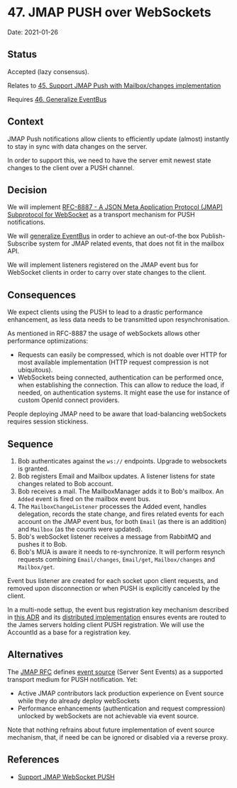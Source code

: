 # 47. JMAP PUSH over WebSockets

Date: 2021-01-26

## Status

Accepted (lazy consensus).

Relates to [45. Support JMAP Push with Mailbox/changes implementation](0045-support-jmap-push-with-mailbox-changes-implementation.md)

Requires [46. Generalize EventBus](0046-generalize-event-bus.md)

## Context

JMAP Push notifications allow clients to efficiently update (almost) instantly to stay in sync with data changes on the server. 

In order to support this, we need to have the server emit newest state changes to the client over a PUSH channel.

## Decision

We will implement [RFC-8887 - A JSON Meta Application Protocol (JMAP) Subprotocol for WebSocket](https://tools.ietf.org/html/rfc8887) 
as a transport mechanism for PUSH notifications.

We will [generalize EventBus](0046-generalize-event-bus.md) in order to achieve an out-of-the box Publish-Subscribe 
system for JMAP related events, that does not fit in the mailbox API.

We will implement listeners registered on the JMAP event bus for WebSocket clients in order to carry over state changes
to the client.

## Consequences

We expect clients using the PUSH to lead to a drastic performance enhancement, as less data needs to be transmitted upon
resynchronisation.

As mentioned in RFC-8887 the usage of webSockets allows other performance optimizations:
 - Requests can easily be compressed, which is not doable over HTTP for most available implementation (HTTP request 
compression is not ubiquitous).
 - WebSockets being connected, authentication can be performed once, when establishing the connection. This can allow to
reduce the load, if needed, on authentication systems. It might ease the use for instance of custom OpenId connect 
providers.

People deploying JMAP need to be aware that load-balancing webSockets requires session stickiness.

## Sequence

 1. Bob authenticates against the `ws://` endpoints. Upgrade to websockets is granted.
 2. Bob registers Email and Mailbox updates. A listener listens for state changes related to Bob account.
 3. Bob receives a mail. The MailboxManager adds it to Bob's mailbox. An `Added` event is fired on the mailbox event bus.
 4. The `MailboxChangeListener` processes the Added event, handles delegation, records the state change, and fires related
 events for each account on the JMAP event bus, for both `Email` (as there is an addition) and `Mailbox` (as the counts 
 were updated).
 5. Bob's webSocket listener receives a message from RabbitMQ and pushes it to Bob.
 6. Bob's MUA is aware it needs to re-synchronize. It will perform resynch requests combining `Email/changes`, `Email/get`,
 `Mailbox/changes` and `Mailbox/get`.
 
Event bus listener are created for each socket upon client requests, and removed upon disconnection or when PUSH is
explicitly canceled by the client.

In a multi-node settup, the event bus registration key mechanism described in [this ADR](0037-eventbus.md) and its 
[distributed implementation](0038-distributed-eventbus.md) ensures events are routed to
the James servers holding client PUSH registration. We will use the AccountId as a base for a registration key.
 
## Alternatives

The [JMAP RFC](https://tools.ietf.org/html/rfc8620) defines [event source](https://www.w3.org/TR/eventsource/) (Server 
Sent Events) as a supported transport medium for PUSH notification. Yet:

 - Active JMAP contributors lack production experience on Event source while they do already deploy webSockets
 - Performance enhancements (authentication and request compression) unlocked by webSockets are not achievable via event 
 source.
 
 Note that nothing refrains about future implementation of event source mechanism, that, if need be can be ignored or
 disabled via a reverse proxy.
 
## References

- [Support JMAP WebSocket PUSH](https://issues.apache.org/jira/browse/JAMES-3491)
